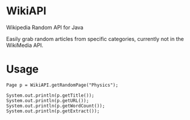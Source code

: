 # WikiAPI
Wikipedia Random API for Java

Easily grab random articles from specific categories, currently not in the WikiMedia API.

# Usage
```
Page p = WikiAPI.getRandomPage("Physics");

System.out.println(p.getTitle());
System.out.println(p.getURL());
System.out.println(p.getWordCount());
System.out.println(p.getExtract());
```
